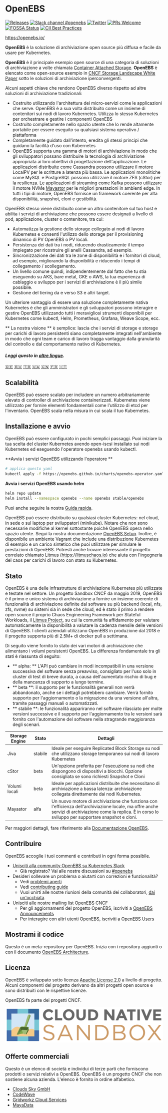 # OpenEBS

[![Releases](https://img.shields.io/github/release/openebs/openebs/all.svg?style=flat-square)](https://github.com/openebs/openebs/releases)
[![Slack channel #openebs](https://img.shields.io/badge/slack-openebs-brightgreen.svg?logo=slack)](https://kubernetes.slack.com/messages/openebs)
[![Twitter](https://img.shields.io/twitter/follow/openebs.svg?style=social&label=Follow)](https://twitter.com/intent/follow?screen_name=openebs)
[![PRs Welcome](https://img.shields.io/badge/PRs-welcome-brightgreen.svg?style=flat-square)](https://github.com/openebs/openebs/blob/master/CONTRIBUTING.md)
[![FOSSA Status](https://app.fossa.com/api/projects/git%2Bgithub.com%2Fopenebs%2Fopenebs.svg?type=shield)](https://app.fossa.com/projects/git%2Bgithub.com%2Fopenebs%2Fopenebs?ref=badge_shield)
[![CII Best Practices](https://bestpractices.coreinfrastructure.org/projects/1754/badge)](https://bestpractices.coreinfrastructure.org/projects/1754)

https://openebs.io/

**OpenEBS** è la soluzione di archiviazione open source più diffusa e facile da usare per Kubernetes.

**OpenEBS** è il principale esempio open source di una categoria di soluzioni di archiviazione a volte chiamata [Container Attached Storage](https://www.cncf.io/blog/2018/04/19/container-attached-storage-a-primer/). **OpenEBS** è elencato come open-source esempio in [CNCF Storage Landscape White Paper](https://github.com/cncf/sig-storage/blob/master/CNCF%20Storage%20Landscape%20-%20White%20Paper.pdf) sotto le soluzioni di archiviazione iperconvergenti.

Alcuni aspetti chiave che rendono OpenEBS diverso rispetto ad altre soluzioni di archiviazione tradizionali:
- Costruito utilizzando l'architettura dei micro-servizi come le applicazioni che serve. OpenEBS è a sua volta distribuito come un insieme di contenitori sui nodi di lavoro Kubernetes. Utilizza lo stesso Kubernetes per orchestrare e gestire i componenti OpenEBS
- Costruito completamente nello spazio utente che lo rende altamente portabile per essere eseguito su qualsiasi sistema operativo / piattaforma
- Completamente guidato dall'intento, eredita gli stessi principi che guidano la facilità d'uso con Kubernetes
- OpenEBS supporta una gamma di motori di archiviazione in modo che gli sviluppatori possano distribuire la tecnologia di archiviazione appropriata ai loro obiettivi di progettazione dell'applicazione. Le applicazioni distribuite come Cassandra possono utilizzare il motore LocalPV per le scritture a latenza più bassa. Le applicazioni monolitiche come MySQL e PostgreSQL possono utilizzare il motore ZFS (cStor) per la resilienza. Le applicazioni di streaming come Kafka possono utilizzare il motore NVMe [Mayastor](https://github.com/openebs/Mayastor) per le migliori prestazioni in ambienti edge. In tutti i tipi di motore, OpenEBS fornisce un framework coerente per alta disponibilità, snapshot, cloni e gestibilità.

OpenEBS stesso viene distribuito come un altro contenitore sul tuo host e abilita i servizi di archiviazione che possono essere designati a livello di pod, applicazione, cluster o contenitore, tra cui:
- Automatizza la gestione dello storage collegato ai nodi di lavoro Kubernetes e consenti l'utilizzo dello storage per il provisioning dinamico di PV OpenEBS o PV locali.
- Persistenza dei dati tra i nodi, riducendo drasticamente il tempo impiegato per ricostruire gli anelli Cassandra, ad esempio.
- Sincronizzazione dei dati tra le zone di disponibilità e i fornitori di cloud, ad esempio, migliorando la disponibilità e riducendo i tempi di collegamento / scollegamento.
- Un livello comune quindi, indipendentemente dal fatto che tu stia eseguendo su AKS, bare metal, GKE o AWS, la tua esperienza di cablaggio e sviluppo per i servizi di archiviazione è il più simile possibile.
- Gestione del tiering da e verso S3 e altri target.

Un ulteriore vantaggio di essere una soluzione completamente nativa Kubernetes è che gli amministratori e gli sviluppatori possono interagire e gestire OpenEBS utilizzando tutti i meravigliosi strumenti disponibili per Kubernetes come kubectl, Helm, Prometheus, Grafana, Weave Scope, ecc.

** La nostra visione ** è semplice: lascia che i servizi di storage e storage per carichi di lavoro persistenti siano completamente integrati nell'ambiente in modo che ogni team e carico di lavoro tragga vantaggio dalla granularità del controllo e dal comportamento nativo di Kubernetes.

#### *Leggi questo in [altre lingue](translations/TRANSLATIONS.md).*

[🇩🇪](translations/README.de.md)
[🇷🇺](translations/README.ru.md)
[🇹🇷](translations/README.tr.md)
[🇺🇦](translations/README.ua.md)
[🇨🇳](translations/README.zh.md)
[🇫🇷](translations/README.fr.md)
[🇮🇹](translations/README.it.md)
## Scalabilità

OpenEBS può essere scalato per includere un numero arbitrariamente elevato di controller di archiviazione containerizzati. Kubernetes viene utilizzato per fornire elementi fondamentali come l'utilizzo di etcd per l'inventario. OpenEBS scala nella misura in cui scala il tuo Kubernetes.

## Installazione e avvio

OpenEBS può essere configurato in pochi semplici passaggi. Puoi iniziare la tua scelta del cluster Kubernetes avendo open-iscsi installato sui nodi Kubernetes ed eseguendo l'operatore openebs usando kubectl.

**Avvia i servizi OpenEBS utilizzando l'operatore **
```bash
# applica questo yaml
kubectl apply -f https://openebs.github.io/charts/openebs-operator.yaml
```

**Avvia i servizi OpenEBS usando helm**
```bash
helm repo update
helm install --namespace openebs --name openebs stable/openebs
```

Puoi anche seguire la nostra [Guida rapida](https://docs.openebs.io/docs/overview.html).

OpenEBS può essere distribuito su qualsiasi cluster Kubernetes: nel cloud, in sede o sul laptop per sviluppatori (minikube). Notare che non sono necessarie modifiche al kernel sottostante poiché OpenEBS opera nello spazio utente. Segui la nostra documentazione [OpenEBS Setup](https://docs.openebs.io/docs/overview.html). Inoltre, è disponibile un ambiente Vagrant che include una distribuzione Kubernetes di esempio e un carico sintetico che puoi utilizzare per simulare le prestazioni di OpenEBS. Potresti anche trovare interessante il progetto correlato chiamato Litmus (https://litmuschaos.io) che aiuta con l'ingegneria del caos per carichi di lavoro con stato su Kubernetes.

## Stato

OpenEBS è una delle infrastrutture di archiviazione Kubernetes più utilizzate e testate nel settore. Un progetto Sandbox CNCF da maggio 2019, OpenEBS è il primo e unico sistema di archiviazione a fornire un insieme coerente di funzionalità di archiviazione definite dal software su più backend (local, nfs, zfs, nvme) su sistemi sia in sede che cloud, ed è stato il primo a rendere open source il proprio Chaos Engineering Framework per Stateful Workloads, il [Litmus Project](https://litmuschaos.io), su cui la comunità fa affidamento per valutare automaticamente la disponibilità a valutare la cadenza mensile delle versioni di OpenEBS. I clienti aziendali utilizzano OpenEBS in produzione dal 2018 e il progetto supporta più di 2.5M+ di docker pull a settimana.

Di seguito viene fornito lo stato dei vari motori di archiviazione che alimentano i volumi persistenti OpenEBS. La differenza fondamentale tra gli stati è riassunta di seguito:
- ** alpha: ** L'API può cambiare in modi incompatibili in una versione successiva del software senza preavviso, consigliato per l'uso solo in cluster di test di breve durata, a causa dell'aumentato rischio di bug e della mancanza di supporto a lungo termine.
- ** beta **: il supporto per le funzionalità generali non verrà abbandonato, anche se i dettagli potrebbero cambiare. Verrà fornito supporto per l'aggiornamento o la migrazione da una versione all'altra, tramite passaggi manuali o automatizzati.
- ** stabile **: le funzionalità appariranno nel software rilasciato per molte versioni successive e il supporto per l'aggiornamento tra le versioni sarà fornito con l'automazione del software nella stragrande maggioranza degli scenari.


| Storage Engine | Stato | Dettagli |
|---|---|---|
| Jiva | stabile | Ideale per eseguire Replicated Block Storage su nodi che utilizzano storage temporaneo sui nodi di lavoro Kubernetes |
| cStor | beta | Un'opzione preferita per l'esecuzione su nodi che dispongono di dispositivi a blocchi. Opzione consigliata se sono richiesti Snapshot e Cloni |
| Volumi locali | beta | Ideale per applicazioni distribuite che necessitano di archiviazione a bassa latenza: archiviazione collegata direttamente dai nodi Kubernetes. |
| Mayastor | alfa | Un nuovo motore di archiviazione che funziona con l'efficienza dell'archiviazione locale, ma offre anche servizi di archiviazione come la replica. È in corso lo sviluppo per supportare snapshot e cloni. |

Per maggiori dettagli, fare riferimento alla [Documentazione OpenEBS](https://docs.openebs.io/docs/next/quickstart.html).

## Contribuire

OpenEBS accoglie i tuoi commenti e contributi in ogni forma possibile.

- [Unisciti alla community OpenEBS su Kubernetes Slack](https://kubernetes.slack.com)
   - Già registrato? Vai alle nostre discussioni su [#openebs](https://kubernetes.slack.com/messages/openebs/)
- Desideri sollevare un problema o aiutarti con correzioni e funzionalità?
   - Vedi [problemi aperti](https://github.com/openebs/openebs/issues)
   - Vedi [contributing guide](./CONTRIBUTING.md)
   - Vuoi unirti alle nostre riunioni della comunità dei collaboratori, [dai un'occhiata](./community/README.md).
- Unisciti alle nostre mailing list OpenEBS CNCF
   - Per gli aggiornamenti del progetto OpenEBS, iscriviti a [OpenEBS Announcements](https://lists.cncf.io/g/cncf-openebs-announcements)
   - Per interagire con altri utenti OpenEBS, iscriviti a [OpenEBS Users](https://lists.cncf.io/g/cncf-openebs-users)

## Mostrami il codice

Questo è un meta-repository per OpenEBS. Inizia con i repository aggiunti o con il documento [OpenEBS Architecture](./contribute/design/README.md).
## Licenza

OpenEBS è sviluppato sotto licenza [Apache License 2.0](https://github.com/openebs/openebs/blob/master/LICENSE) a livello di progetto. Alcuni componenti del progetto derivano da altri progetti open source e sono distribuiti con le rispettive licenze.

OpenEBS fa parte dei progetti CNCF.

[![CNCF Sandbox Project](https://raw.githubusercontent.com/cncf/artwork/master/other/cncf-sandbox/horizontal/color/cncf-sandbox-horizontal-color.png)](https://landscape.cncf.io/selected=open-ebs)

## Offerte commerciali

Questo è un elenco di società e individui di terze parti che forniscono prodotti o servizi relativi a OpenEBS. OpenEBS è un progetto CNCF che non sostiene alcuna azienda. L'elenco è fornito in ordine alfabetico.
- [Clouds Sky GmbH](https://cloudssky.com/en/)
- [CodeWave](https://codewave.eu/)
- [Gridworkz Cloud Services](https://gridworkz.com/)
- [MayaData](https://mayadata.io/)

